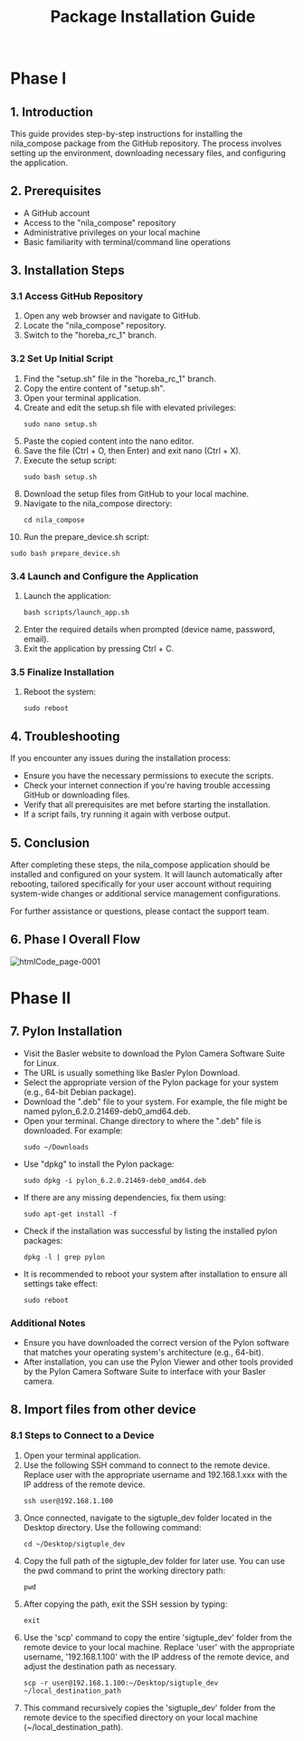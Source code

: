 <div align="center">
   
   # Package Installation Guide
</div>

<br>

# Phase I

## 1. Introduction

This guide provides step-by-step instructions for installing the nila_compose package from the GitHub repository. The process involves setting up the environment, downloading necessary files, and configuring the application.

## 2. Prerequisites

- A GitHub account
- Access to the "nila_compose" repository
- Administrative privileges on your local machine
- Basic familiarity with terminal/command line operations

## 3. Installation Steps

### 3.1 Access GitHub Repository

1. Open any web browser and navigate to GitHub.
2. Locate the "nila_compose" repository.
3. Switch to the "horeba_rc_1" branch.

### 3.2 Set Up Initial Script

1. Find the "setup.sh" file in the "horeba_rc_1" branch.
2. Copy the entire content of "setup.sh".
3. Open your terminal application.
4. Create and edit the setup.sh file with elevated privileges:
   ```
   sudo nano setup.sh
   ```
5. Paste the copied content into the nano editor.
6. Save the file (Ctrl + O, then Enter) and exit nano (Ctrl + X).
7. Execute the setup script:
   ```
   sudo bash setup.sh
   ```
8. Download the setup files from GitHub to your local machine.
9. Navigate to the nila_compose directory:
   ```
   cd nila_compose
   ```
10. Run the prepare_device.sh script:
   ```
   sudo bash prepare_device.sh
   ```

### 3.4 Launch and Configure the Application

1. Launch the application:
   ```
   bash scripts/launch_app.sh
   ```
2. Enter the required details when prompted (device name, password, email).
3. Exit the application by pressing Ctrl + C.

### 3.5 Finalize Installation

1. Reboot the system:
   ```
   sudo reboot
   ```

## 4. Troubleshooting

If you encounter any issues during the installation process:

- Ensure you have the necessary permissions to execute the scripts.
- Check your internet connection if you're having trouble accessing GitHub or downloading files.
- Verify that all prerequisites are met before starting the installation.
- If a script fails, try running it again with verbose output.

## 5. Conclusion

After completing these steps, the nila_compose application should be installed and configured on your system. It will launch automatically after rebooting, tailored specifically for your user account without requiring system-wide changes or additional service management configurations.

For further assistance or questions, please contact the support team.

## 6. Phase I Overall Flow

![htmlCode_page-0001](https://github.com/user-attachments/assets/314ced33-04f7-4e0d-b504-53c7f11b3023)

# Phase II

## 7. Pylon Installation

- Visit the Basler website to download the Pylon Camera Software Suite for Linux.
- The URL is usually something like Basler Pylon Download.
- Select the appropriate version of the Pylon package for your system (e.g., 64-bit Debian package).
- Download the ".deb" file to your system. For example, the file might be named pylon_6.2.0.21469-deb0_amd64.deb.
- Open your terminal. Change directory to where the ".deb" file is downloaded. For example:
   ```
   sudo ~/Downloads
   ```
-  Use "dpkg" to install the Pylon package:
   ```
   sudo dpkg -i pylon_6.2.0.21469-deb0_amd64.deb
   ```
- If there are any missing dependencies, fix them using:
   ```
   sudo apt-get install -f
   ```
- Check if the installation was successful by listing the installed pylon packages:
   ```
   dpkg -l | grep pylon
   ```
- It is recommended to reboot your system after installation to ensure all settings take effect:
   ```
   sudo reboot
   ```
### Additional Notes
- Ensure you have downloaded the correct version of the Pylon software that matches your operating system's architecture (e.g., 64-bit).
- After installation, you can use the Pylon Viewer and other tools provided by the Pylon Camera Software Suite to interface with your Basler camera.

## 8. Import files from other device

### 8.1 Steps to Connect to a Device
1. Open your terminal application.
2. Use the following SSH command to connect to the remote device. Replace user with the appropriate username and 192.168.1.xxx with the IP address of the remote device.
   ```
   ssh user@192.168.1.100
   ```
3. Once connected, navigate to the sigtuple_dev folder located in the Desktop directory. Use the following command:
   ```
   cd ~/Desktop/sigtuple_dev
   ```
4. Copy the full path of the sigtuple_dev folder for later use. You can use the pwd command to print the working directory path:
   ```
   pwd
   ```
5. After copying the path, exit the SSH session by typing:
   ```
   exit
   ```
6. Use the 'scp' command to copy the entire 'sigtuple_dev' folder from the remote device to your local machine. Replace 'user' with the appropriate username, '192.168.1.100' with the IP address of the remote device, and adjust the destination path as necessary.
   ```
   scp -r user@192.168.1.100:~/Desktop/sigtuple_dev ~/local_destination_path
   ```
7. This command recursively copies the 'sigtuple_dev' folder from the remote device to the specified directory on your local machine (~/local_destination_path).


